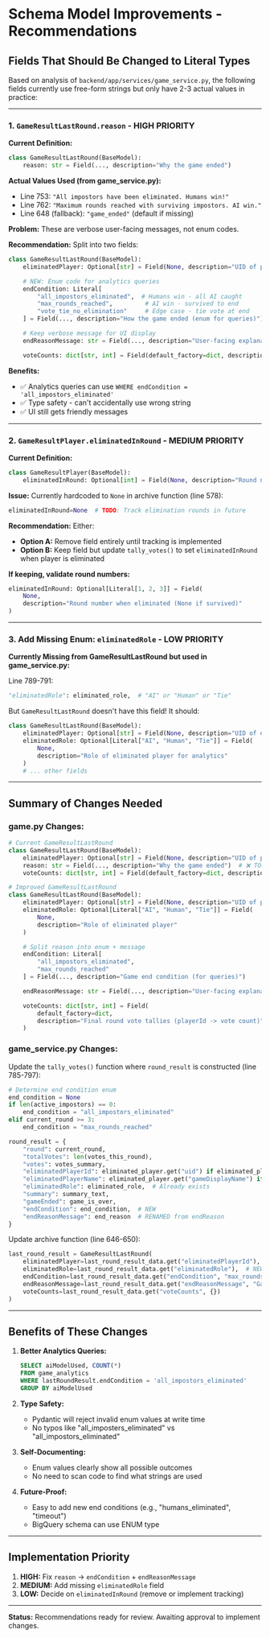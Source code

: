 # Schema Model Improvements - Recommendations

## Fields That Should Be Changed to Literal Types

Based on analysis of `backend/app/services/game_service.py`, the following fields currently use free-form strings but only have 2-3 actual values in practice:

---

### 1. `GameResultLastRound.reason` - **HIGH PRIORITY**

**Current Definition:**
```python
class GameResultLastRound(BaseModel):
    reason: str = Field(..., description="Why the game ended")
```

**Actual Values Used (from game_service.py):**
- Line 753: `"All impostors have been eliminated. Humans win!"`
- Line 762: `"Maximum rounds reached with surviving impostors. AI win."`
- Line 648 (fallback): `"game_ended"` (default if missing)

**Problem:** These are verbose user-facing messages, not enum codes.

**Recommendation:** Split into two fields:

```python
class GameResultLastRound(BaseModel):
    eliminatedPlayer: Optional[str] = Field(None, description="UID of player eliminated in final round")

    # NEW: Enum code for analytics queries
    endCondition: Literal[
        "all_impostors_eliminated",  # Humans win - all AI caught
        "max_rounds_reached",         # AI win - survived to end
        "vote_tie_no_elimination"     # Edge case - tie vote at end
    ] = Field(..., description="How the game ended (enum for queries)")

    # Keep verbose message for UI display
    endReasonMessage: str = Field(..., description="User-facing explanation of game end")

    voteCounts: dict[str, int] = Field(default_factory=dict, description="Final vote tallies (playerId -> count)")
```

**Benefits:**
- ✅ Analytics queries can use `WHERE endCondition = 'all_impostors_eliminated'`
- ✅ Type safety - can't accidentally use wrong string
- ✅ UI still gets friendly messages

---

### 2. `GameResultPlayer.eliminatedInRound` - **MEDIUM PRIORITY**

**Current Definition:**
```python
class GameResultPlayer(BaseModel):
    eliminatedInRound: Optional[int] = Field(None, description="Round number when eliminated (if applicable)")
```

**Issue:** Currently hardcoded to `None` in archive function (line 578):
```python
eliminatedInRound=None  # TODO: Track elimination rounds in future
```

**Recommendation:** Either:
- **Option A:** Remove field entirely until tracking is implemented
- **Option B:** Keep field but update `tally_votes()` to set `eliminatedInRound` when player is eliminated

**If keeping, validate round numbers:**
```python
eliminatedInRound: Optional[Literal[1, 2, 3]] = Field(
    None,
    description="Round number when eliminated (None if survived)"
)
```

---

### 3. Add Missing Enum: `eliminatedRole` - **LOW PRIORITY**

**Currently Missing from GameResultLastRound but used in game_service.py:**

Line 789-791:
```python
"eliminatedRole": eliminated_role,  # "AI" or "Human" or "Tie"
```

But `GameResultLastRound` doesn't have this field! It should:

```python
class GameResultLastRound(BaseModel):
    eliminatedPlayer: Optional[str] = Field(None, description="UID of eliminated player")
    eliminatedRole: Optional[Literal["AI", "Human", "Tie"]] = Field(
        None,
        description="Role of eliminated player for analytics"
    )
    # ... other fields
```

---

## Summary of Changes Needed

### game.py Changes:

```python
# Current GameResultLastRound
class GameResultLastRound(BaseModel):
    eliminatedPlayer: Optional[str] = Field(None, description="UID of player eliminated in final round")
    reason: str = Field(..., description="Why the game ended")  # ❌ TOO LOOSE
    voteCounts: dict[str, int] = Field(default_factory=dict, description="Vote tallies for final round")

# Improved GameResultLastRound
class GameResultLastRound(BaseModel):
    eliminatedPlayer: Optional[str] = Field(None, description="UID of player eliminated in final round")
    eliminatedRole: Optional[Literal["AI", "Human", "Tie"]] = Field(
        None,
        description="Role of eliminated player"
    )

    # Split reason into enum + message
    endCondition: Literal[
        "all_impostors_eliminated",
        "max_rounds_reached"
    ] = Field(..., description="Game end condition (for queries)")

    endReasonMessage: str = Field(..., description="User-facing explanation")

    voteCounts: dict[str, int] = Field(
        default_factory=dict,
        description="Final round vote tallies (playerId -> vote count)"
    )
```

### game_service.py Changes:

Update the `tally_votes()` function where `round_result` is constructed (line 785-797):

```python
# Determine end condition enum
end_condition = None
if len(active_impostors) == 0:
    end_condition = "all_impostors_eliminated"
elif current_round >= 3:
    end_condition = "max_rounds_reached"

round_result = {
    "round": current_round,
    "totalVotes": len(votes_this_round),
    "votes": votes_summary,
    "eliminatedPlayerId": eliminated_player.get("uid") if eliminated_player else None,
    "eliminatedPlayerName": eliminated_player.get("gameDisplayName") if eliminated_player else None,
    "eliminatedRole": eliminated_role,  # Already exists
    "summary": summary_text,
    "gameEnded": game_is_over,
    "endCondition": end_condition,  # NEW
    "endReasonMessage": end_reason  # RENAMED from endReason
}
```

Update archive function (line 646-650):

```python
last_round_result = GameResultLastRound(
    eliminatedPlayer=last_round_result_data.get("eliminatedPlayerId"),
    eliminatedRole=last_round_result_data.get("eliminatedRole"),  # NEW
    endCondition=last_round_result_data.get("endCondition", "max_rounds_reached"),  # NEW
    endReasonMessage=last_round_result_data.get("endReasonMessage", "Game ended"),  # RENAMED
    voteCounts=last_round_result_data.get("voteCounts", {})
)
```

---

## Benefits of These Changes

1. **Better Analytics Queries:**
   ```sql
   SELECT aiModelUsed, COUNT(*)
   FROM game_analytics
   WHERE lastRoundResult.endCondition = 'all_impostors_eliminated'
   GROUP BY aiModelUsed
   ```

2. **Type Safety:**
   - Pydantic will reject invalid enum values at write time
   - No typos like "all_imposters_eliminated" vs "all_impostors_eliminated"

3. **Self-Documenting:**
   - Enum values clearly show all possible outcomes
   - No need to scan code to find what strings are used

4. **Future-Proof:**
   - Easy to add new end conditions (e.g., "humans_eliminated", "timeout")
   - BigQuery schema can use ENUM type

---

## Implementation Priority

1. **HIGH:** Fix `reason` → `endCondition` + `endReasonMessage`
2. **MEDIUM:** Add missing `eliminatedRole` field
3. **LOW:** Decide on `eliminatedInRound` (remove or implement tracking)

---

**Status:** Recommendations ready for review. Awaiting approval to implement changes.
